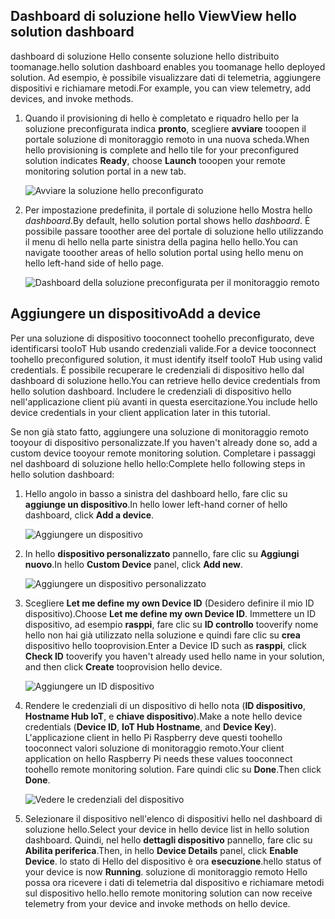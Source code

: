## <a name="view-hello-solution-dashboard"></a><span data-ttu-id="ed678-101">Dashboard di soluzione hello View</span><span class="sxs-lookup"><span data-stu-id="ed678-101">View hello solution dashboard</span></span>

<span data-ttu-id="ed678-102">dashboard di soluzione Hello consente soluzione hello distribuito toomanage.</span><span class="sxs-lookup"><span data-stu-id="ed678-102">hello solution dashboard enables you toomanage hello deployed solution.</span></span> <span data-ttu-id="ed678-103">Ad esempio, è possibile visualizzare dati di telemetria, aggiungere dispositivi e richiamare metodi.</span><span class="sxs-lookup"><span data-stu-id="ed678-103">For example, you can view telemetry, add devices, and invoke methods.</span></span>

1. <span data-ttu-id="ed678-104">Quando il provisioning di hello è completato e riquadro hello per la soluzione preconfigurata indica **pronto**, scegliere **avviare** tooopen il portale soluzione di monitoraggio remoto in una nuova scheda.</span><span class="sxs-lookup"><span data-stu-id="ed678-104">When hello provisioning is complete and hello tile for your preconfigured solution indicates **Ready**, choose **Launch** tooopen your remote monitoring solution portal in a new tab.</span></span>

    ![Avviare la soluzione hello preconfigurato][img-launch-solution]

1. <span data-ttu-id="ed678-106">Per impostazione predefinita, il portale di soluzione hello Mostra hello *dashboard*.</span><span class="sxs-lookup"><span data-stu-id="ed678-106">By default, hello solution portal shows hello *dashboard*.</span></span> <span data-ttu-id="ed678-107">È possibile passare tooother aree del portale di soluzione hello utilizzando il menu di hello nella parte sinistra della pagina hello hello.</span><span class="sxs-lookup"><span data-stu-id="ed678-107">You can navigate tooother areas of hello solution portal using hello menu on hello left-hand side of hello page.</span></span>

    ![Dashboard della soluzione preconfigurata per il monitoraggio remoto][img-menu]

## <a name="add-a-device"></a><span data-ttu-id="ed678-109">Aggiungere un dispositivo</span><span class="sxs-lookup"><span data-stu-id="ed678-109">Add a device</span></span>

<span data-ttu-id="ed678-110">Per una soluzione di dispositivo tooconnect toohello preconfigurato, deve identificarsi tooIoT Hub usando credenziali valide.</span><span class="sxs-lookup"><span data-stu-id="ed678-110">For a device tooconnect toohello preconfigured solution, it must identify itself tooIoT Hub using valid credentials.</span></span> <span data-ttu-id="ed678-111">È possibile recuperare le credenziali di dispositivo hello dal dashboard di soluzione hello.</span><span class="sxs-lookup"><span data-stu-id="ed678-111">You can retrieve hello device credentials from hello solution dashboard.</span></span> <span data-ttu-id="ed678-112">Includere le credenziali di dispositivo hello nell'applicazione client più avanti in questa esercitazione.</span><span class="sxs-lookup"><span data-stu-id="ed678-112">You include hello device credentials in your client application later in this tutorial.</span></span>

<span data-ttu-id="ed678-113">Se non già stato fatto, aggiungere una soluzione di monitoraggio remoto tooyour di dispositivo personalizzate.</span><span class="sxs-lookup"><span data-stu-id="ed678-113">If you haven't already done so, add a custom device tooyour remote monitoring solution.</span></span> <span data-ttu-id="ed678-114">Completare i passaggi nel dashboard di soluzione hello hello:</span><span class="sxs-lookup"><span data-stu-id="ed678-114">Complete hello following steps in hello solution dashboard:</span></span>

1. <span data-ttu-id="ed678-115">Hello angolo in basso a sinistra del dashboard hello, fare clic su **aggiunge un dispositivo**.</span><span class="sxs-lookup"><span data-stu-id="ed678-115">In hello lower left-hand corner of hello dashboard, click **Add a device**.</span></span>

   ![Aggiungere un dispositivo][1]

1. <span data-ttu-id="ed678-117">In hello **dispositivo personalizzato** pannello, fare clic su **Aggiungi nuovo**.</span><span class="sxs-lookup"><span data-stu-id="ed678-117">In hello **Custom Device** panel, click **Add new**.</span></span>

   ![Aggiungere un dispositivo personalizzato][2]

1. <span data-ttu-id="ed678-119">Scegliere **Let me define my own Device ID** (Desidero definire il mio ID dispositivo).</span><span class="sxs-lookup"><span data-stu-id="ed678-119">Choose **Let me define my own Device ID**.</span></span> <span data-ttu-id="ed678-120">Immettere un ID dispositivo, ad esempio **rasppi**, fare clic su **ID controllo** tooverify nome hello non hai già utilizzato nella soluzione e quindi fare clic su **crea** dispositivo hello tooprovision.</span><span class="sxs-lookup"><span data-stu-id="ed678-120">Enter a Device ID such as **rasppi**, click **Check ID** tooverify you haven't already used hello name in your solution, and then click **Create** tooprovision hello device.</span></span>

   ![Aggiungere un ID dispositivo][3]

1. <span data-ttu-id="ed678-122">Rendere le credenziali di un dispositivo di hello nota (**ID dispositivo**, **Hostname Hub IoT**, e **chiave dispositivo**).</span><span class="sxs-lookup"><span data-stu-id="ed678-122">Make a note hello device credentials (**Device ID**, **IoT Hub Hostname**, and **Device Key**).</span></span> <span data-ttu-id="ed678-123">L'applicazione client in hello Pi Raspberry deve questi toohello tooconnect valori soluzione di monitoraggio remoto.</span><span class="sxs-lookup"><span data-stu-id="ed678-123">Your client application on hello Raspberry Pi needs these values tooconnect toohello remote monitoring solution.</span></span> <span data-ttu-id="ed678-124">Fare quindi clic su **Done**.</span><span class="sxs-lookup"><span data-stu-id="ed678-124">Then click **Done**.</span></span>

    ![Vedere le credenziali del dispositivo][4]

1. <span data-ttu-id="ed678-126">Selezionare il dispositivo nell'elenco di dispositivi hello nel dashboard di soluzione hello.</span><span class="sxs-lookup"><span data-stu-id="ed678-126">Select your device in hello device list in hello solution dashboard.</span></span> <span data-ttu-id="ed678-127">Quindi, nel hello **dettagli dispositivo** pannello, fare clic su **Abilita periferica**.</span><span class="sxs-lookup"><span data-stu-id="ed678-127">Then, in hello **Device Details** panel, click **Enable Device**.</span></span> <span data-ttu-id="ed678-128">lo stato di Hello del dispositivo è ora **esecuzione**.</span><span class="sxs-lookup"><span data-stu-id="ed678-128">hello status of your device is now **Running**.</span></span> <span data-ttu-id="ed678-129">soluzione di monitoraggio remoto Hello possa ora ricevere i dati di telemetria dal dispositivo e richiamare metodi sul dispositivo hello.</span><span class="sxs-lookup"><span data-stu-id="ed678-129">hello remote monitoring solution can now receive telemetry from your device and invoke methods on hello device.</span></span>

[img-launch-solution]: media/iot-suite-raspberry-pi-kit-view-solution/launch.png
[img-menu]: media/iot-suite-raspberry-pi-kit-view-solution/menu.png
[1]: media/iot-suite-raspberry-pi-kit-view-solution/suite0.png
[2]: media/iot-suite-raspberry-pi-kit-view-solution/suite1.png
[3]: media/iot-suite-raspberry-pi-kit-view-solution/suite2.png
[4]: media/iot-suite-raspberry-pi-kit-view-solution/suite3.png